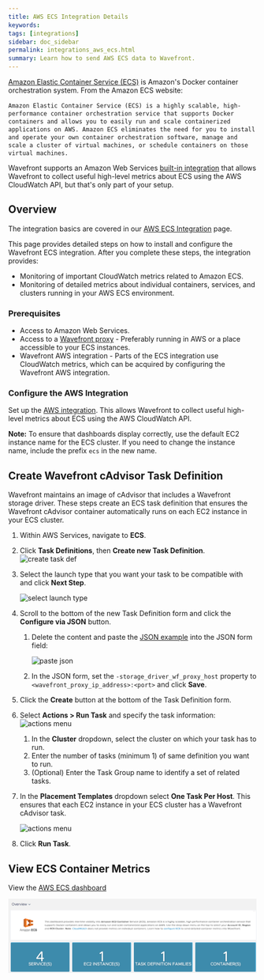 ```yaml
---
title: AWS ECS Integration Details
keywords:
tags: [integrations]
sidebar: doc_sidebar
permalink: integrations_aws_ecs.html
summary: Learn how to send AWS ECS data to Wavefront.
---
```

[Amazon Elastic Container Service (ECS)](https://aws.amazon.com/ecs/) is Amazon's Docker container orchestration system. From the Amazon ECS website:

```quote
Amazon Elastic Container Service (ECS) is a highly scalable, high-performance container orchestration service that supports Docker containers and allows you to easily run and scale containerized applications on AWS. Amazon ECS eliminates the need for you to install and operate your own container orchestration software, manage and scale a cluster of virtual machines, or schedule containers on those virtual machines.
```

Wavefront supports an Amazon Web Services [built-in integration](amazon_ecs.html) that allows Wavefront to collect useful high-level metrics about ECS using the AWS CloudWatch API, but that's only part of your setup.

## Overview

The integration basics are covered in our [AWS ECS Integration](amazon_ecs.html) page.

This page provides detailed steps on how to install and configure the Wavefront ECS integration. After you complete these steps, the integration provides:

- Monitoring of important CloudWatch metrics related to Amazon ECS.
- Monitoring of detailed metrics about individual containers, services, and clusters running in your AWS ECS environment.

### Prerequisites

- Access to Amazon Web Services.
- Access to a [Wavefront proxy](proxies_installing.html) - Preferably running in AWS or a place accessible to your ECS instances.
- Wavefront AWS integration - Parts of the ECS integration use CloudWatch metrics, which can be acquired by configuring the Wavefront AWS integration.


### Configure the AWS Integration

Set up the [AWS integration](integrations_aws_metrics.html). This allows Wavefront to collect useful high-level metrics about ECS using the AWS CloudWatch API.

**Note:** To ensure that dashboards display correctly, use the default EC2 instance name for the ECS cluster. If you need to change the instance name, include the prefix `ecs` in the new name.

## Create Wavefront cAdvisor Task Definition

Wavefront maintains an image of cAdvisor that includes a Wavefront storage driver. These steps create an ECS task definition that ensures the Wavefront cAdvisor container automatically runs on each EC2 instance in your ECS cluster.

1. Within AWS Services, navigate to **ECS**.
1. Click **Task Definitions**, then **Create new Task Definition**.
  ![create task def](images/create_new_task_definition.png)
1. Select the launch type that you want your task to be compatible with and click **Next Step**.

   ![select launch type](images/select_launch_type.png)
1. Scroll to the bottom of the new Task Definition form and click the **Configure via JSON** button.
   1. Delete the content and paste the [JSON example](https://raw.githubusercontent.com/wavefrontHQ/integrations/master/aws-ecs/example-task-definition.json) into the JSON form field:

      ![paste json](images/paste_json.png)

   1. In the JSON form, set the `-storage_driver_wf_proxy_host` property  to `<wavefront_proxy_ip_address>:<port>` and click **Save**.
1. Click the **Create** button at the bottom of the Task Definition form.
1. Select **Actions > Run Task** and specify the task information:
   ![actions menu](images/actions_run_task.png)
   1. In the **Cluster** dropdown, select the cluster on which your task has to run.
   2. Enter the number of tasks (minimum 1) of same definition you want to run.
   3. (Optional) Enter the Task Group name to identify a set of related tasks.
1. In the **Placement Templates** dropdown select **One Task Per Host**. This ensures that each EC2 instance in your ECS cluster has a Wavefront cAdvisor task.

   ![actions menu](images/one_task_per_host.png)
1. Click **Run Task**.

## View ECS Container Metrics

View the [AWS ECS dashboard](integrations_aws_metrics.html#aws-dashboards)

![db aws ecs](images/db_aws_ecs.png)
